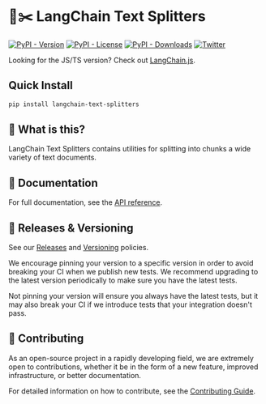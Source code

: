 # 🦜✂️ LangChain Text Splitters

[![PyPI - Version](https://img.shields.io/pypi/v/langchain-text-splitters?label=%20)](https://pypi.org/project/langchain-text-splitters/#history)
[![PyPI - License](https://img.shields.io/pypi/l/langchain-text-splitters)](https://opensource.org/licenses/MIT)
[![PyPI - Downloads](https://img.shields.io/pepy/dt/langchain-text-splitters)](https://pypistats.org/packages/langchain-text-splitters)
[![Twitter](https://img.shields.io/twitter/url/https/twitter.com/langchainai.svg?style=social&label=Follow%20%40LangChainAI)](https://twitter.com/langchainai)

Looking for the JS/TS version? Check out [LangChain.js](https://github.com/langchain-ai/langchainjs).

## Quick Install

```bash
pip install langchain-text-splitters
```

## 🤔 What is this?

LangChain Text Splitters contains utilities for splitting into chunks a wide variety of text documents.

## 📖 Documentation

For full documentation, see the [API reference](https://reference.langchain.com/python/langchain).

## 📕 Releases & Versioning

See our [Releases](https://docs.langchain.com/oss/python/release-policy) and [Versioning](https://docs.langchain.com/oss/python/versioning) policies.

We encourage pinning your version to a specific version in order to avoid breaking your CI when we publish new tests. We recommend upgrading to the latest version periodically to make sure you have the latest tests.

Not pinning your version will ensure you always have the latest tests, but it may also break your CI if we introduce tests that your integration doesn't pass.

## 💁 Contributing

As an open-source project in a rapidly developing field, we are extremely open to contributions, whether it be in the form of a new feature, improved infrastructure, or better documentation.

For detailed information on how to contribute, see the [Contributing Guide](https://docs.langchain.com/oss/python/contributing/overview).
